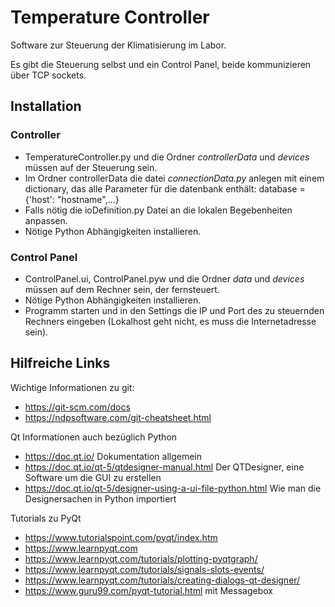 # Temperature Controller

Software zur Steuerung der Klimatisierung im Labor.

Es gibt die Steuerung selbst und ein Control Panel, beide kommunizieren über TCP sockets.


## Installation

### Controller
* TemperatureController.py und die Ordner *controllerData* und *devices* müssen auf der Steuerung sein.
* Im Ordner controllerData die datei *connectionData.py* anlegen mit einem dictionary, das alle Parameter für die datenbank enthält: database = {'host': "hostname",...}
* Falls nötig die ioDefinition.py Datei an die lokalen Begebenheiten anpassen.
* Nötige Python Abhängigkeiten installieren.

### Control Panel
* ControlPanel.ui, ControlPanel.pyw und die Ordner *data* und *devices* müssen auf dem Rechner sein, der fernsteuert.
* Nötige Python Abhängigkeiten installieren.
* Programm starten und in den Settings die IP und Port des zu steuernden Rechners eingeben (Lokalhost geht nicht, es muss die Internetadresse sein).


## Hilfreiche Links

Wichtige Informationen zu git:
 * https://git-scm.com/docs
 * https://ndpsoftware.com/git-cheatsheet.html

Qt Informationen auch bezüglich Python
 * https://doc.qt.io/ Dokumentation allgemein
 * https://doc.qt.io/qt-5/qtdesigner-manual.html Der QTDesigner, eine Software um die GUI zu erstellen
 * https://doc.qt.io/qt-5/designer-using-a-ui-file-python.html Wie man die Designersachen in Python importiert

Tutorials zu PyQt
 * https://www.tutorialspoint.com/pyqt/index.htm
 * https://www.learnpyqt.com
  * https://www.learnpyqt.com/tutorials/plotting-pyqtgraph/
  * https://www.learnpyqt.com/tutorials/signals-slots-events/
  * https://www.learnpyqt.com/tutorials/creating-dialogs-qt-designer/
 * https://www.guru99.com/pyqt-tutorial.html mit Messagebox